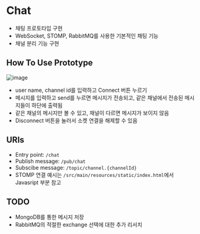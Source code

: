 # Chat
- 채팅 프로토타입 구현
- WebSocket, STOMP, RabbitMQ를 사용한 기본적인 채팅 기능
- 채널 분리 기능 구현

## How To Use Prototype
![image](https://user-images.githubusercontent.com/54832818/150924382-95512f7d-20df-41dd-bfce-de4f79168e99.png)
- user name, channel id를 입력하고 Connect 버튼 누르기
- 메시지를 입력하고 send를 누르면 메시지가 전송되고, 같은 채널에서 전송된 메시지들이 하단에 출력됨
- 같은 채널의 메시지만 볼 수 있고, 채널이 다르면 메시지가 보이지 않음
- Disconnect 버튼을 눌러서 소켓 연결을 해제할 수 있음

## URIs
- Entry point: `/chat`
- Publish message: `/pub/chat`
- Subscibe message: `/topic/channel.{channelId}`
- STOMP 연결 예시는 `/src/main/resources/static/index.html`에서 Javasript 부분 참고

## TODO
- MongoDB를 통한 메시지 저장
- RabbitMQ의 적절한 exchange 선택에 대한 추가 리서치
